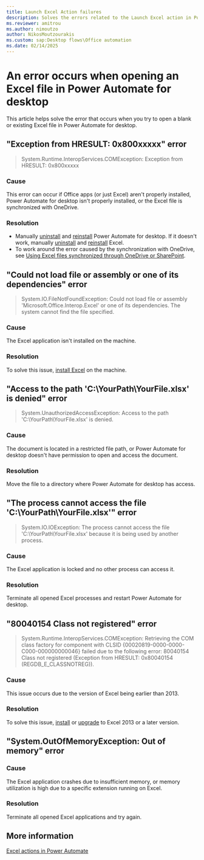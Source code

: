 ```yaml
---
title: Launch Excel Action failures
description: Solves the errors related to the Launch Excel action in Power Automate for desktop.
ms.reviewer: amitrou
ms.author: nimoutzo
author: NikosMoutzourakis
ms.custom: sap:Desktop flows\Office automation
ms.date: 02/14/2025
---
```

# An error occurs when opening an Excel file in Power Automate for desktop

This article helps solve the error that occurs when you try to open a blank or existing Excel file in Power Automate for desktop.

## "Exception from HRESULT: 0x800xxxxx" error

> System.Runtime.InteropServices.COMException: Exception from HRESULT: 0x800xxxxx

### Cause

This error can occur if Office apps (or just Excel) aren't properly installed, Power Automate for desktop isn't properly installed, or the Excel file is synchronized with OneDrive.

### Resolution

- Manually [uninstall](/power-automate/desktop-flows/install#uninstall-power-automate) and [reinstall](/power-automate/desktop-flows/install) Power Automate for desktop. If it doesn't work, manually [uninstall](https://support.microsoft.com/office/uninstall-office-from-a-pc-9dd49b83-264a-477a-8fcc-2fdf5dbf61d8) and [reinstall](https://support.microsoft.com/office/download-install-or-reinstall-microsoft-365-office-2024-or-office-2021-on-a-pc-or-mac-4414eaaf-0478-48be-9c42-23adc4716658) Excel.
- To work around the error caused by the synchronization with OneDrive, see [Using Excel files synchronized through OneDrive or SharePoint](/power-automate/desktop-flows/actions-reference/excel#using-excel-files-synchronized-through-onedrive-or-sharepoint).

## "Could not load file or assembly or one of its dependencies" error

> System.IO.FileNotFoundException: Could not load file or assembly 'Microsoft.Office.Interop.Excel' or one of its dependencies. The system cannot find the file specified.

### Cause

The Excel application isn't installed on the machine.

### Resolution

To solve this issue, [install Excel](https://support.microsoft.com/office/download-install-or-reinstall-microsoft-365-office-2024-or-office-2021-on-a-pc-or-mac-4414eaaf-0478-48be-9c42-23adc4716658) on the machine.

## "Access to the path 'C:\YourPath\YourFile.xlsx' is denied" error

> System.UnauthorizedAccessException: Access to the path 'C:\YourPath\YourFile.xlsx' is denied.

### Cause

The document is located in a restricted file path, or Power Automate for desktop doesn't have permission to open and access the document.

### Resolution

Move the file to a directory where Power Automate for desktop has access.

## "The process cannot access the file 'C:\YourPath\YourFile.xlsx'" error

> System.IO.IOException: The process cannot access the file 'C:\YourPath\YourFile.xlsx' because it is being used by another process.

### Cause

The Excel application is locked and no other process can access it.

### Resolution

Terminate all opened Excel processes and restart Power Automate for desktop.

## "80040154 Class not registered" error

> System.Runtime.InteropServices.COMException: Retrieving the COM class factory for component with CLSID {00020819-0000-0000-C000-000000000046} failed due to the following error: 80040154 Class not registered (Exception from HRESULT: 0x80040154 (REGDB_E_CLASSNOTREG)).

### Cause

This issue occurs due to the version of Excel being earlier than 2013.

### Resolution

To solve this issue, [install](https://support.microsoft.com/office/download-install-or-reinstall-microsoft-365-office-2024-or-office-2021-on-a-pc-or-mac-4414eaaf-0478-48be-9c42-23adc4716658) or [upgrade](https://support.microsoft.com/office/how-do-i-upgrade-office-ee68f6cf-422f-464a-82ec-385f65391350) to Excel 2013 or a later version.

## "System.OutOfMemoryException: Out of memory" error

### Cause

The Excel application crashes due to insufficient memory, or memory utilization is high due to a specific extension running on Excel.

### Resolution

Terminate all opened Excel applications and try again.

## More information

[Excel actions in Power Automate](/power-automate/desktop-flows/actions-reference/excel)
